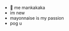 - 👋 me mankakaka
- im new
- mayonnaise is my passion
- pog u

<!---
mankakaka/mankakaka is a ✨ special ✨ repository because its `README.md` (this file) appears on your GitHub profile.
You can click the Preview link to take a look at your changes.
--->
